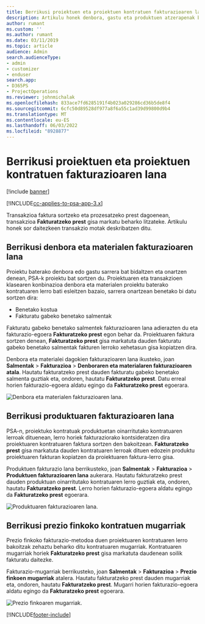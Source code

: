 ```yaml
---
title: Berrikusi proiektuen eta proiektuen kontratuen fakturazioaren lana
description: Artikulu honek denbora, gastu eta produktuen atzerapenak berrikusi eta fakturatzeko prest gisa markatzeko moduari buruzko informazioa eskaintzen du.
author: rumant
ms.custom: ''
ms.author: rumant
ms.date: 03/11/2019
ms.topic: article
audience: Admin
search.audienceType:
- admin
- customizer
- enduser
search.app:
- D365PS
- ProjectOperations
ms.reviewer: johnmichalak
ms.openlocfilehash: 833ace7fd6285191f4b023a029286cd36b5de8f4
ms.sourcegitcommit: 6cfc50d89528df977a8f6a55c1ad39d99800d9b4
ms.translationtype: MT
ms.contentlocale: eu-ES
ms.lasthandoff: 06/03/2022
ms.locfileid: "8928877"
---
```

# <a name="review-the-invoicing-backlog-on-projects-and-project-contracts"></a>Berrikusi proiektuen eta proiektuen kontratuen fakturazioaren lana

[!include [banner](../includes/psa-now-project-operations.md)]

[!INCLUDE[cc-applies-to-psa-app-3.x](../includes/cc-applies-to-psa-app-3x.md)]

Transakzioa faktura sortzeko eta prozesatzeko prest dagoenean, transakzioa **Fakturatzeko prest** gisa markatu beharko litzateke. Artikulu honek sor daitezkeen transakzio motak deskribatzen ditu.

## <a name="review-the-time-and-material-billing-backlog"></a>Berrikusi denbora eta materialen fakturazioaren lana

Proiektu baterako denbora edo gastu sarrera bat bidaltzen eta onartzen denean, PSA-k proiektu bat sortzen du. Proiektuaren eta transakzioen klasearen konbinazioa denbora eta materialen proiektu baterako kontratuaren lerro bati esleitzen bazaio, sarrera onartzean benetako bi datu sortzen dira:

- Benetako kostua 
- Fakturatu gabeko benetako salmentak

Fakturatu gabeko benetako salmentek fakturazioaren lana adierazten du eta fakturazio-egoera **Fakturatzeko prest** egon behar da. Proiektuaren faktura sortzen denean, **Fakturatzeko prest** gisa markatuta dauden fakturatu gabeko benetako salmentak fakturen lerroko xehetasun gisa kopiatzen dira.

Denbora eta materialei dagokien fakturazioaren lana ikusteko, joan **Salmentak** \> **Fakturazioa** \> **Denboraren eta materialaren fakturazioaren atala**. Hautatu fakturatzeko prest dauden fakturatu gabeko benetako salmenta guztiak eta, ondoren, hautatu **Fakturatzeko prest**. Datu erreal horien fakturazio-egoera aldatu egingo da **Fakturatzeko prest** egoerara.

![Denbora eta materialen fakturazioaren lana.](media/TMBacklog.png)

## <a name="review-the-product-billing-backlog"></a>Berrikusi produktuaren fakturazioaren lana

PSA-n, proiektuko kontratuak produktuetan oinarritutako kontratuaren lerroak dituenean, lerro horiek fakturaziorako kontsideratzen dira proiektuaren kontratuaren faktura sortzen den bakoitzean. **Fakturatzeko prest** gisa markatuta dauden kontratuaren lerroak dituen edozein produktu proiektuaren fakturan kopiatzen da proiektuaren faktura-lerro gisa.

Produktuen fakturazio lana berrikusteko, joan **Salmentak** \> **Fakturazioa** \> **Produktuen fakturazioaren lana** aukerara. Hautatu fakturatzeko prest dauden produktuan oinarritutako kontratuaren lerro guztiak eta, ondoren, hautatu **Fakturatzeko prest**. Lerro horien fakturazio-egoera aldatu egingo da **Fakturatzeko prest** egoerara.

![Produktuaren fakturazioaren lana.](media/ProductBacklog.png)

## <a name="review-billing-milestones-on-fixed-price-contracts"></a>Berrikusi prezio finkoko kontratuen mugarriak

Prezio finkoko fakturazio-metodoa duen proiektuaren kontratuaren lerro bakoitzak zehaztu beharko ditu kontratuaren mugarriak. Kontratuaren mugarriak horiek **Fakturatzeko prest** gisa markatuta daudenean soilik fakturatu daitezke. 

Fakturazio-mugarriak berrikusteko, joan **Salmentak** \> **Fakturazioa** \> **Prezio finkoen mugarriak** atalera. Hautatu fakturatzeko prest dauden mugarriak eta, ondoren, hautatu **Fakturatzeko prest**. Mugarri horien fakturazio-egoera aldatu egingo da **Fakturatzeko prest** egoerara.

![Prezio finkoaren mugarriak.](media/FPBacklog.png)


[!INCLUDE[footer-include](../includes/footer-banner.md)]
